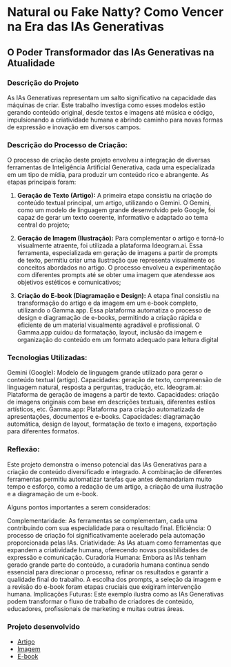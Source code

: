 # Natural ou Fake Natty? Como Vencer na Era das IAs Generativas


## O Poder Transformador das IAs Generativas na Atualidade

 ### Descrição do Projeto

As IAs Generativas representam um salto significativo na capacidade das máquinas de criar. Este trabalho investiga como esses modelos estão gerando conteúdo original, desde textos e imagens até música e código, impulsionando a criatividade humana e abrindo caminho para novas formas de expressão e inovação em diversos campos.

### Descrição do Processo de Criação:

O processo de criação deste projeto envolveu a integração de diversas ferramentas de Inteligência Artificial Generativa, cada uma especializada em um tipo de mídia, para produzir um conteúdo rico e abrangente. As etapas principais foram:

1. **Geração de Texto (Artigo):** A primeira etapa consistiu na criação do conteúdo textual principal, um artigo, utilizando o Gemini. O Gemini, como um
   modelo de linguagem grande desenvolvido pelo Google, foi capaz de gerar um texto coerente, informativo e adaptado ao    tema central do projeto;

2. **Geração de Imagem (Ilustração):** Para complementar o artigo e torná-lo visualmente atraente, foi utilizada a plataforma Ideogram.ai. Essa ferramenta, 
especializada em geração de imagens a partir de prompts de texto, permitiu criar uma ilustração que representa      visualmente os conceitos abordados
no artigo. O processo envolveu a experimentação com diferentes prompts até se obter uma imagem que atendesse aos objetivos estéticos e comunicativos;

3. **Criação do E-book (Diagramação e Design):** A etapa final consistiu na transformação do artigo e da imagem em um e-book completo, utilizando o 
Gamma.app. Essa plataforma automatiza o processo de design e diagramação de e-books, permitindo a criação rápida e          eficiente de um material 
visualmente agradável e profissional. O Gamma.app cuidou da formatação, layout, inclusão da imagem e organização do conteúdo em um formato adequado para leitura digital


### Tecnologias Utilizadas:

Gemini (Google): Modelo de linguagem grande utilizado para gerar o conteúdo textual (artigo). Capacidades: geração de texto, compreensão de linguagem natural, resposta a perguntas, tradução, etc.
Ideogram.ai: Plataforma de geração de imagens a partir de texto. Capacidades: criação de imagens originais com base em descrições textuais, diferentes estilos artísticos, etc.
Gamma.app: Plataforma para criação automatizada de apresentações, documentos e e-books. Capacidades: diagramação automática, design de layout, formatação de texto e imagens, exportação para diferentes formatos.

### Reflexão:

Este projeto demonstra o imenso potencial das IAs Generativas para a criação de conteúdo diversificado e integrado. A combinação de diferentes ferramentas permitiu automatizar tarefas que antes demandariam muito tempo e esforço, como a redação de um artigo, a criação de uma ilustração e a diagramação de um e-book.

Alguns pontos importantes a serem considerados:

Complementaridade: As ferramentas se complementam, cada uma contribuindo com sua especialidade para o resultado final.
Eficiência: O processo de criação foi significativamente acelerado pela automação proporcionada pelas IAs.
Criatividade: As IAs atuam como ferramentas que expandem a criatividade humana, oferecendo novas possibilidades de expressão e comunicação.
Curadoria Humana: Embora as IAs tenham gerado grande parte do conteúdo, a curadoria humana continua sendo essencial para direcionar o processo, refinar os resultados e garantir a qualidade final do trabalho. A escolha dos prompts, a seleção da imagem e a revisão do e-book foram etapas cruciais que exigiram intervenção humana.
Implicações Futuras: Este exemplo ilustra como as IAs Generativas podem transformar o fluxo de trabalho de criadores de conteúdo, educadores, profissionais de marketing e muitas outras áreas.


### Projeto desenvolvido

- [Artigo](Projeto/Artigo)
- [Imagem](/Projeto/Imagem.jpg)
- [E-book](/Projeto/E-book.pdf)


